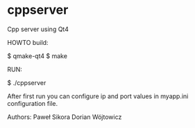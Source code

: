 # cppserver
Cpp server using Qt4

HOWTO build:

$ qmake-qt4
$ make

RUN:

$ ./cppserver

After first run you can configure ip and port values in myapp.ini configuration file.

Authors:
Paweł Sikora
Dorian Wójtowicz
